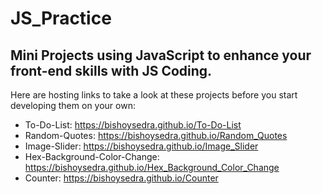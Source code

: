# JS_Practice
Mini Projects using JavaScript to enhance your front-end skills with JS Coding.
------------------------------------------------------------------------------------------------
Here are hosting links to take a look at these projects before you start developing them on your own:
- To-Do-List:
    https://bishoysedra.github.io/To-Do-List
- Random-Quotes:
    https://bishoysedra.github.io/Random_Quotes
- Image-Slider:
    https://bishoysedra.github.io/Image_Slider
- Hex-Background-Color-Change:
    https://bishoysedra.github.io/Hex_Background_Color_Change
- Counter:
    https://bishoysedra.github.io/Counter
